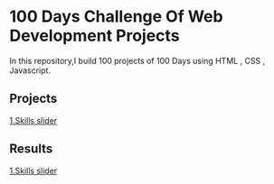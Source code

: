 # 100 Days Challenge Of Web Development Projects
In this repository,I build 100 projects of 100 Days using HTML , CSS , Javascript.

## Projects
[1.Skills slider](https://github.com/imlavaraju/100_Days_ChallengeOf_webDev_projects/tree/main/1.Skills_slider)


## Results
[1.Skills slider](https://imlavaraju.github.io/100_Days_ChallengeOf_webDev_projects/1.Skills_slider/
)
